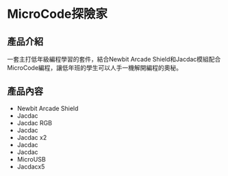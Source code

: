 # MicroCode探險家

## 產品介紹

一套主打低年級編程學習的套件，結合Newbit Arcade Shield和Jacdac模組配合MicroCode編程，讓低年班的學生可以人手一機解開編程的奧秘。

## 產品內容

* Newbit Arcade Shield&#x20;
* Jacdac&#x20;
* Jacdac RGB
* Jacdac&#x20;
* Jacdac x2
* Jacdac&#x20;
* Jacdac&#x20;
* MicroUSB
* Jacdacx5



